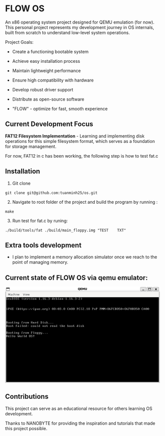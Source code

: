 # FLOW OS
An x86 operating system project designed for QEMU emulation (for now). This personal project represents my development journey in OS internals, built from scratch to understand low-level system operations.

Project Goals:

- Create a functioning bootable system

- Achieve easy installation process

- Maintain lightweight performance

- Ensure high compatibility with hardware

- Develop robust driver support

- Distribute as open-source software

- "FLOW" - optimize for fast, smooth experience 

## Current Development Focus

**FAT12 Filesystem Implementation** - Learning and implementing disk operations for this simple filesystem format, which serves as a foundation for storage management.

For now, FAT12 in c has been working, the following step is how to test fat.c 

## Installation

1. Git clone

```
git clone git@github.com:tuanminh25/os.git
```


2. Navigate to root folder of the project and build the program by running : 

```
make
```

3. Run test for fat.c by runing:

```
./build/tools/fat ./build/main_floppy.img "TEST    TXT"
```

## Extra tools development

- I plan to implement a memory allocation simulator once we reach to the point of managing memory.  

## Current state of FLOW OS via qemu emulator:

![Hello OS Screenshot](pics/helloOS.png)

## Contributions

This project can serve as an educational resource for others learning OS development.

Thanks to NANOBYTE for providing the inspiration and tutorials that made this project possible.
